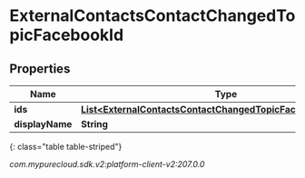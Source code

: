 # ExternalContactsContactChangedTopicFacebookId


## Properties

| Name | Type | Description | Notes |
| ------------ | ------------- | ------------- | ------------- |
| **ids** | [**List&lt;ExternalContactsContactChangedTopicFacebookScopedId&gt;**](ExternalContactsContactChangedTopicFacebookScopedId) |  |  [optional] |
| **displayName** | **String** |  |  [optional] |
{: class="table table-striped"}




_com.mypurecloud.sdk.v2:platform-client-v2:207.0.0_
